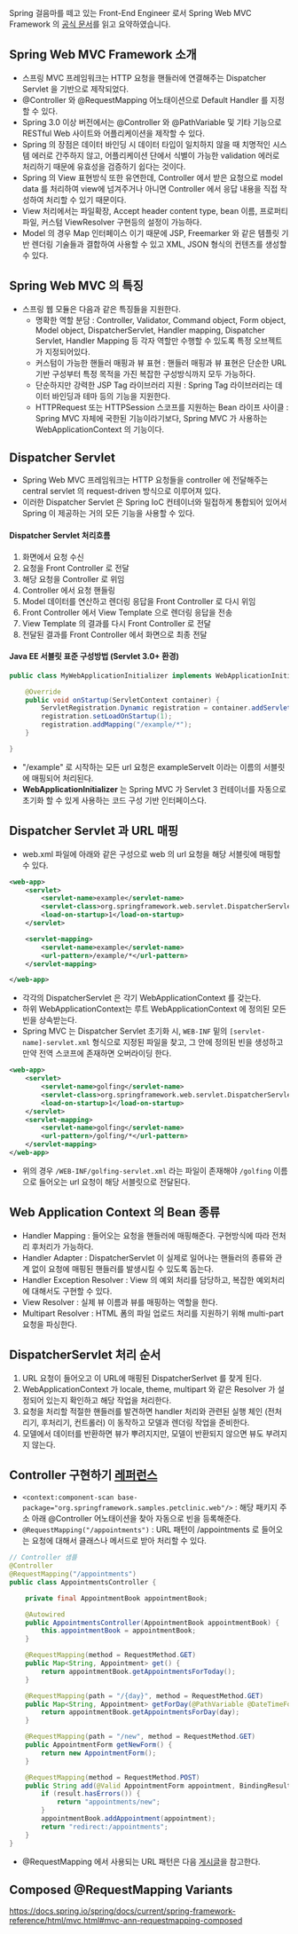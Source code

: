 Spring 걸음마를 떼고 있는 Front-End Engineer 로서 Spring Web MVC Framework 의 [공식 문서](https://docs.spring.io/spring/docs/current/spring-framework-reference/html/mvc.html)를 읽고 요약하였습니다.

## Spring Web MVC Framework 소개
- 스프링 MVC 프레임워크는 HTTP 요청을 핸들러에 연결해주는 Dispatcher Servlet 을 기반으로 제작되었다.
- @Controller 와 @RequestMapping 어노태이션으로 Default Handler 를 지정할 수 있다.
- Spring 3.0 이상 버전에서는 @Controller 와 @PathVariable 및 기타 기능으로 RESTful Web 사이트와 어플리케이션을 제작할 수 있다.
- Spring 의 장점은 데이터 바인딩 시 데이터 타입이 일치하지 않을 때 치명적인 시스템 에러로 간주하지 않고, 어플리케이션 단에서 식별이 가능한 validation 에러로 처리하기 때문에 유효성을 검증하기 쉽다는 것이다.
- Spring 의 View 표현방식 또한 유연한데, Controller 에서 받은 요청으로 model data 를 처리하여 view에 넘겨주거나 아니면 Controller 에서 응답 내용을 직접 작성하여 처리할 수 있기 때문이다.
- View 처리에서는 파일확장, Accept header content type, bean 이름, 프로퍼티 파일, 커스텀 ViewResolver 구현등의 설정이 가능하다.
- Model 의 경우 Map 인터페이스 이기 때문에 JSP, Freemarker 와 같은 템플릿 기반 렌더링 기술들과 결합하여 사용할 수 있고 XML, JSON 형식의 컨텐츠를 생성할 수 있다.

## Spring Web MVC 의 특징
- 스프링 웹 모듈은 다음과 같은 특징들을 지원한다.
  - 명확한 역할 분담 : Controller, Validator, Command object, Form object, Model object, DispatcherServlet, Handler mapping, Dispatcher Servlet, Handler Mapping 등 각자 역할만 수행할 수 있도록 특정 오브젝트가 지정되어있다.
  - 커스텀이 가능한 핸들러 매핑과 뷰 표현 : 핸들러 매핑과 뷰 표현은 단순한 URL 기반 구성부터 특정 목적을 가진 복잡한 구성방식까지 모두 가능하다.
  - 단순하지만 강력한 JSP Tag 라이브러리 지원 : Spring Tag 라이브러리는 데이터 바인딩과 테마 등의 기능을 지원한다.
  - HTTPRequest 또는 HTTPSession 스코프를 지원하는 Bean 라이프 사이클 : Spring MVC 자체에 국한된 기능이라기보다, Spring MVC 가 사용하는 WebApplicationContext 의 기능이다.

## Dispatcher Servlet
- Spring Web MVC 프레임워크는 HTTP 요청들을 controller 에 전달해주는 central servlet 의 request-driven 방식으로 이루어져 있다.
- 이러한 Dispatcher Servlet 은 Spring IoC 컨테이너와 밀접하게 통합되어 있어서 Spring 이 제공하는 거의 모든 기능을 사용할 수 있다.

#### Dispatcher Servlet 처리흐름
1. 화면에서 요청 수신
2. 요청을 Front Controller 로 전달
3. 해당 요청을 Controller 로 위임
4. Controller 에서 요청 핸들링
5. Model 데이터를 연산하고 렌더링 응답을 Front Controller 로 다시 위임
6. Front Controller 에서 View Template 으로 렌더링 응답을 전송
7. View Template 의 결과를 다시 Front Controller 로 전달
8. 전달된 결과를 Front Controller 에서 화면으로 최종 전달

#### Java EE 서블릿 표준 구성방법 (Servlet 3.0+ 환경)

``` java
public class MyWebApplicationInitializer implements WebApplicationInitializer {

    @Override
    public void onStartup(ServletContext container) {
        ServletRegistration.Dynamic registration = container.addServlet("exampleServlet", new DispatcherServlet());
        registration.setLoadOnStartup(1);
        registration.addMapping("/example/*");
    }

}
```

- "/example" 로 시작하는 모든 url 요청은 exampleServelt 이라는 이름의 서블릿에 매핑되어 처리된다.
- **WebApplicationInitializer** 는 Spring MVC 가 Servlet 3 컨테이너를 자동으로 초기화 할 수 있게 사용하는 코드 구성 기반 인터페이스다.

## Dispatcher Servlet 과 URL 매핑
- web.xml 파일에 아래와 같은 구성으로 web 의 url 요청을 해당 서블릿에 매핑할 수 있다.

``` xml
<web-app>
    <servlet>
        <servlet-name>example</servlet-name>
        <servlet-class>org.springframework.web.servlet.DispatcherServlet</servlet-class>
        <load-on-startup>1</load-on-startup>
    </servlet>

    <servlet-mapping>
        <servlet-name>example</servlet-name>
        <url-pattern>/example/*</url-pattern>
    </servlet-mapping>

</web-app>
```

- 각각의 DispatcherServlet 은 각기 WebApplicationContext 를 갖는다.
- 하위 WebApplicationContext는 루트 WebApplicationContext 에 정의된 모든 빈을 상속받는다.
- Spring MVC 는 Dispatcher Servlet 초기화 시, `WEB-INF` 밑의 `[servlet-name]-servlet.xml` 형식으로 지정된 파일을 찾고, 그 안에 정의된 빈을 생성하고 만약 전역 스코프에 존재하면 오버라이딩 한다.

``` xml
<web-app>
    <servlet>
        <servlet-name>golfing</servlet-name>
        <servlet-class>org.springframework.web.servlet.DispatcherServlet</servlet-class>
        <load-on-startup>1</load-on-startup>
    </servlet>
    <servlet-mapping>
        <servlet-name>golfing</servlet-name>
        <url-pattern>/golfing/*</url-pattern>
    </servlet-mapping>
</web-app>
```

- 위의 경우 `/WEB-INF/golfing-servlet.xml` 라는 파일이 존재해야 `/golfing` 이름으로 들어오는 url 요청이 해당 서블릿으로 전달된다.

## Web Application Context 의 Bean 종류
- Handler Mapping : 들어오는 요청을 핸들러에 매핑해준다. 구현방식에 따라 전처리 후처리가 가능하다.
- Handler Adapter : DispatcherServlet 이 실제로 일어나는 핸들러의 종류와 관계 없이 요청에 매핑된 핸들러를 발생시킬 수 있도록 돕는다.
- Handler Exception Resolver : View 의 예외 처리를 담당하고, 복잡한 예외처리에 대해서도 구현할 수 있다.
- View Resolver : 실제 뷰 이름과 뷰를 매핑하는 역할을 한다.
- Multipart Resolver : HTML 폼의 파일 업로드 처리를 지원하기 위해 multi-part 요청을 파싱한다.

## DispatcherServlet 처리 순서
1. URL 요청이 들어오고 이 URL에 매핑된 DispatcherSerlvet 를 찾게 된다.
2. WebApplicationContext 가 locale, theme, multipart 와 같은 Resolver 가 설정되어 있는지 확인하고 해당 작업을 처리한다.
3. 요청을 처리할 적절한 핸들러를 발견하면 handler 처리와 관련된 실행 체인 (전처리기, 후처리기, 컨트롤러) 이 동작하고 모델과 렌더링 작업을 준비한다.
4. 모델에서 데이터를 반환하면 뷰가 뿌려지지만, 모델이 반환되지 않으면 뷰도 부려지지 않는다.


## Controller 구현하기 [레퍼런스](https://docs.spring.io/spring/docs/current/spring-framework-reference/html/mvc.html#mvc-controller)
- `<context:component-scan base-package="org.springframework.samples.petclinic.web"/>` : 해당 패키지 주소 아래 @Controller 어노태이션을 찾아 자동으로 빈을 등록해준다.
- `@RequestMapping("/appointments")` : URL 패턴이 /appointments 로 들어오는 요청에 대해서 클래스나 메서드로 받아 처리할 수 있다.

``` java
// Controller 샘플
@Controller
@RequestMapping("/appointments")
public class AppointmentsController {

    private final AppointmentBook appointmentBook;

    @Autowired
    public AppointmentsController(AppointmentBook appointmentBook) {
        this.appointmentBook = appointmentBook;
    }

    @RequestMapping(method = RequestMethod.GET)
    public Map<String, Appointment> get() {
        return appointmentBook.getAppointmentsForToday();
    }

    @RequestMapping(path = "/{day}", method = RequestMethod.GET)
    public Map<String, Appointment> getForDay(@PathVariable @DateTimeFormat(iso=ISO.DATE) Date day, Model model) {
        return appointmentBook.getAppointmentsForDay(day);
    }

    @RequestMapping(path = "/new", method = RequestMethod.GET)
    public AppointmentForm getNewForm() {
        return new AppointmentForm();
    }

    @RequestMapping(method = RequestMethod.POST)
    public String add(@Valid AppointmentForm appointment, BindingResult result) {
        if (result.hasErrors()) {
            return "appointments/new";
        }
        appointmentBook.addAppointment(appointment);
        return "redirect:/appointments";
    }
}
```

- @RequestMapping 에서 사용되는 URL 패턴은 다음 [게시글](file://~)을 참고한다.

## Composed @RequestMapping Variants
https://docs.spring.io/spring/docs/current/spring-framework-reference/html/mvc.html#mvc-ann-requestmapping-composed
